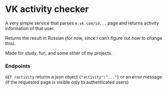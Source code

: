 # VK activity checker
A very simple service that parses `m.vk.com/id...` page and returns activity information of that user.

Returns the result in Russian (for now, since I can't figure out how to change this).

Made for study, fun, and some other of my projects.

### Endpoints
`GET /activity` returns a json object `{"activity":"..."}` or an error message
(if the requested page is visible only to authenticated users)
